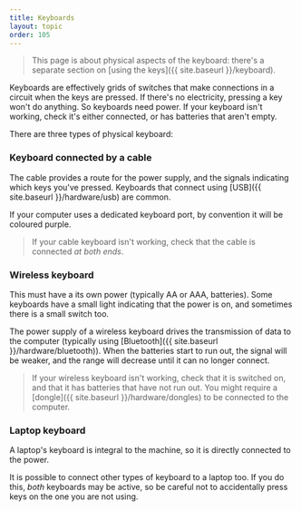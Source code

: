 ```yaml
---
title: Keyboards
layout: topic
order: 105
---
```


> This page is about physical aspects of the keyboard: there's a separate
> section on [using the keys]({{ site.baseurl }}/keyboard).

Keyboards are effectively grids of switches that make connections in a
circuit when the keys are pressed. If there's no electricity, pressing a key
won't do anything. So keyboards need power. If your keyboard isn't working,
check it's either connected, or has batteries that aren't empty.

There are three types of physical keyboard:

### Keyboard connected by a cable

The cable provides a route for the power supply, and the signals indicating which keys you've pressed. Keyboards that connect using
[USB]({{ site.baseurl }}/hardware/usb) are common.

If your computer uses a dedicated keyboard port, by convention it will be
coloured purple. 

> If your cable keyboard isn't working, check that the cable is connected
> _at both ends_. 

### Wireless keyboard

This must have a its own power (typically AA or AAA,  batteries).
Some keyboards have a small light indicating that the power is on, and
sometimes there is a small switch too.

The power supply of a wireless keyboard drives the transmission of data to the computer (typically using
[Bluetooth]({{ site.baseurl }}/hardware/bluetooth)). When the batteries start
to run out, the signal will be weaker, and the range will decrease until it
can no longer connect.

> If your wireless keyboard isn't working, check that it is switched on, and
> that it has batteries that have not run out. You might require a
> [dongle]({{ site.baseurl }}/hardware/dongles) to be connected to the
> computer.

   
### Laptop keyboard

A laptop's keyboard is integral to the machine, so it is directly connected
to the power.

It is possible to connect other types of keyboard to a laptop too. If you do
this, _both_ keyboards may be active, so be careful not to accidentally press
keys on the one you are not using.


